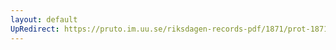 ```yaml
---
layout: default
UpRedirect: https://pruto.im.uu.se/riksdagen-records-pdf/1871/prot-1871--ak--502/prot-1871--ak--502_003.pdf
---
```

